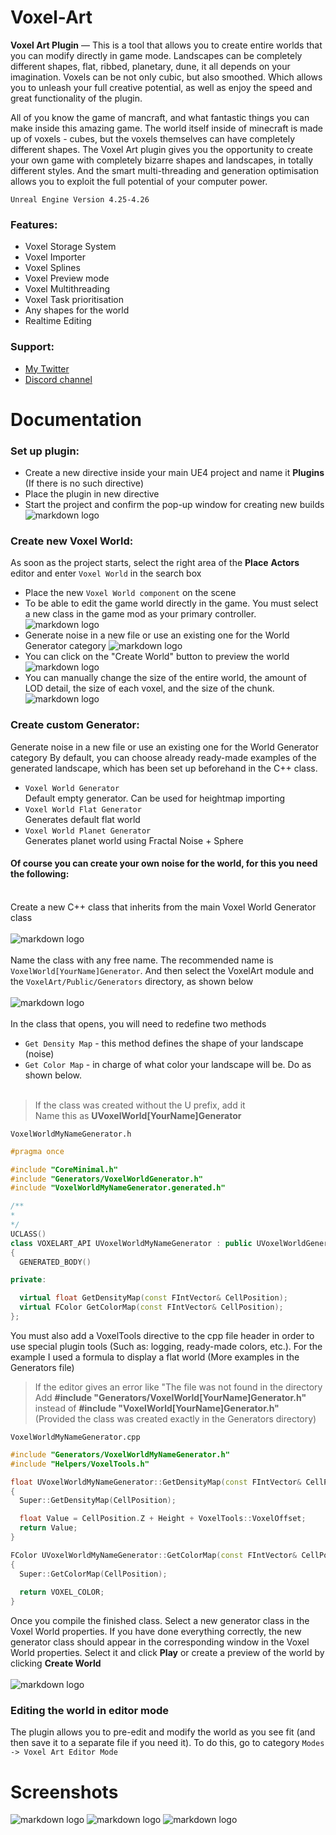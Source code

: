 # Voxel-Art
__Voxel Art Plugin__ — This is a tool that allows you to create entire worlds that you can modify directly in game mode. Landscapes can be completely different shapes, flat, ribbed, planetary, dune, it all depends on your imagination. Voxels can be not only cubic, but also smoothed. Which allows you to unleash your full creative potential, as well as enjoy the speed and great functionality of the plugin.

All of you know the game of mancraft, and what fantastic things you can make inside this amazing game. The world itself inside of minecraft is made up of voxels - cubes, but the voxels themselves can have completely different shapes. The Voxel Art plugin gives you the opportunity to create your own game with completely bizarre shapes and landscapes, in totally different styles. And the smart multi-threading and generation optimisation allows you to exploit the full potential of your computer power.

`Unreal Engine Version 4.25-4.26`

### Features:

- Voxel Storage System
- Voxel Importer
- Voxel Splines
- Voxel Preview mode
- Voxel Multithreading
- Voxel Task prioritisation
- Any shapes for the world
- Realtime Editing

### Support:

- [My Twitter](https://twitter.com/limtosingular)
- [Discord channel](https://discord.gg/FX3zzNxPq3)

# Documentation
### Set up plugin:
- Create a new directive inside your main UE4 project and name it __Plugins__ (If there is no such directive)
- Place the plugin in new directive
- Start the project and confirm the pop-up window for creating new builds</br>![markdown logo](https://i.ibb.co/WgWhgvB/UE4-Editor-GBu-AHb5-Djl.png)
### Create new Voxel World:
As soon as the project starts, select the right area of the __Place__ __Actors__  editor and enter `Voxel World` in the search box
- Place the new `Voxel World component` on the scene
- To be able to edit the game world directly in the game. You must select a new class in the game mod as your primary controller. 
![markdown logo](https://i.imgur.com/bNZPSNK.png)
- Generate noise in a new file or use an existing one for the World Generator category
![markdown logo](http://i.piccy.info/i9/a77461b290bfca8c160e081c27d64330/1619034527/15583/1425940/222222222222222.png)
- You can click on the "Create World" button to preview the world</br>
![markdown logo](http://i.piccy.info/i9/db43b4b85db2db609ff1e9fb0396a7a9/1619034440/6065/1425940/111111111.png)
- You can manually change the size of the entire world, the amount of LOD detail, the size of each voxel, and the size of the chunk.
![markdown logo](https://i.imgur.com/JTCQCP8.png)

### Create custom Generator:
Generate noise in a new file or use an existing one for the World Generator category
By default, you can choose already ready-made examples of the generated landscape, which has been set up beforehand in the C++ class. 
- `Voxel World Generator`</br>
Default empty generator. Can be used for heightmap importing
- `Voxel World Flat Generator`</br>
Generates default flat world
- `Voxel World Planet Generator`</br>
Generates planet world using Fractal Noise + Sphere

#### Of course you can create your own noise for the world, for this you need the following:</br></br>
Create a new C++ class that inherits from the main Voxel World Generator class</br></br>
![markdown logo](https://i.ibb.co/4WV3bxg/28-db-Oye-Zk-Q.jpg)</br></br>
Name the class with any free name. The recommended name is `VoxelWorld[YourName]Generator`. And then select the VoxelArt module and the `VoxelArt/Public/Generators` directory, as shown below</br></br>
![markdown logo](https://i.ibb.co/prjT9ws/Za8ipu7-Jp-Eg.jpg)</br></br>
In the class that opens, you will need to redefine two methods</br>
- `Get Density Map` - this method defines the shape of your landscape (noise)
- `Get Color Map` - in charge of what color your landscape will be.
Do as shown below.</br></br>

> If the class was created without the U prefix, add it</br>
> Name this as **UVoxelWorld[YourName]Generator**</br>

`VoxelWorldMyNameGenerator.h`
```c++
#pragma once

#include "CoreMinimal.h"
#include "Generators/VoxelWorldGenerator.h"
#include "VoxelWorldMyNameGenerator.generated.h"

/**
*
*/
UCLASS()
class VOXELART_API UVoxelWorldMyNameGenerator : public UVoxelWorldGenerator
{
  GENERATED_BODY()

private:

  virtual float GetDensityMap(const FIntVector& CellPosition);
  virtual FColor GetColorMap(const FIntVector& CellPosition);
};
```
You must also add a VoxelTools directive to the cpp file header in order to use special plugin tools (Such as: logging, ready-made colors, etc.). For the example I used a formula to display a flat world (More examples in the Generators file)</br>

> If the editor gives an error like "The file was not found in the directory</br>
> Add **#include "Generators/VoxelWorld[YourName]Generator.h"** instead of **#include "VoxelWorld[YourName]Generator.h"**</br>
> (Provided the class was created exactly in the Generators directory)</br>

`VoxelWorldMyNameGenerator.cpp`
```c++
#include "Generators/VoxelWorldMyNameGenerator.h"
#include "Helpers/VoxelTools.h"

float UVoxelWorldMyNameGenerator::GetDensityMap(const FIntVector& CellPosition)
{
  Super::GetDensityMap(CellPosition);

  float Value = CellPosition.Z + Height + VoxelTools::VoxelOffset;
  return Value;
}

FColor UVoxelWorldMyNameGenerator::GetColorMap(const FIntVector& CellPosition)
{
  Super::GetColorMap(CellPosition);
  
  return VOXEL_COLOR;
}
```

Once you compile the finished class. Select a new generator class in the Voxel World properties. If you have done everything correctly, the new generator class should appear in the corresponding window in the Voxel World properties. Select it and click **Play** or create a preview of the world by clicking **Create World**</br></br>
![markdown logo](https://i.ibb.co/56ywMWw/Nq-Zeez6xf-Jk.jpg)

### Editing the world in editor mode
The plugin allows you to pre-edit and modify the world as you see fit (and then save it to a separate file if you need it). 
To do this, go to category `Modes -> Voxel Art Editor Mode`

# Screenshots
![markdown logo](http://ipic.su/img/img7/fs/UE4Editor_tLjSZZYAlk.1619035360.png)
![markdown logo](http://ipic.su/img/img7/fs/UE4Editor_VeoRefedaj.1619035380.png)
![markdown logo](http://ipic.su/img/img7/fs/UE4Editor_PcToZuxbrT.1619035406.png)
